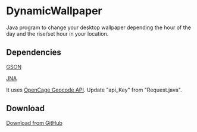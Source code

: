 # DynamicWallpaper
Java program to change your desktop wallpaper depending the hour of the day and the rise/set hour in your location.

## Dependencies
[GSON](https://github.com/google/gson)

[JNA](https://github.com/java-native-access/jna)



It uses [OpenCage Geocode API](https://opencagedata.com/api). Update "api_Key" from "Request.java".


## Download
[Download from GitHub](https://github.com/NikoConn/DynamicWallpaper/releases/)
